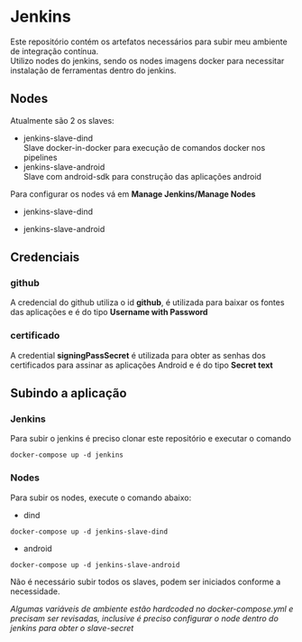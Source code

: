 # Jenkins
Este repositório contém os artefatos necessários para subir meu ambiente de integração contínua.  
Utilizo nodes do jenkins, sendo os nodes imagens docker para necessitar instalação de ferramentas dentro do jenkins.

## Nodes
Atualmente são 2 os slaves:
- jenkins-slave-dind  
Slave docker-in-docker para execução de comandos docker nos pipelines  
- jenkins-slave-android  
Slave com android-sdk para construção das aplicações android

Para configurar os nodes vá em **Manage Jenkins/Manage Nodes**
- jenkins-slave-dind  

- jenkins-slave-android

## Credenciais
### github
A credencial do github utiliza o id **github**, é utilizada para baixar os fontes das aplicações e é do tipo **Username with Password**

### certificado
A credential **signingPassSecret** é utilizada para obter as senhas dos certificados para assinar as aplicações Android e é do tipo **Secret text**

## Subindo a aplicação
### Jenkins
Para subir o jenkins é preciso clonar este repositório e executar o comando
```
docker-compose up -d jenkins
```
### Nodes
Para subir os nodes, execute o comando abaixo:
- dind
```
docker-compose up -d jenkins-slave-dind
```
- android
```
docker-compose up -d jenkins-slave-android
```
Não é necessário subir todos os slaves, podem ser iniciados conforme a necessidade.  

*Algumas variáveis de ambiente estão hardcoded no docker-compose.yml e precisam ser revisadas, inclusive é preciso configurar o node dentro do jenkins para obter o slave-secret*
